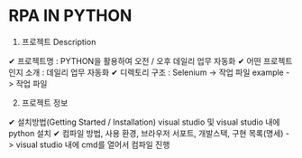 # RPA IN PYTHON

1. 프로젝트 Description

✔ 프로젝트명 : PYTHON을 활용하여 오전 / 오후 데일리 업무 자동화
✔ 어떤 프로젝트인지 소개 : 데일리 업무 자동화 
✔ 디렉토리 구조 : Selenium -> 작업 파일
                 example -> 작업 파일

2. 프로젝트 정보

✔ 설치방법(Getting Started / Installation) visual studio 및 visual studio 내에 python 설치
✔ 컴파일 방법, 사용 환경, 브라우저 서포트, 개발스택, 구현 목록(명세) -> visual studio 내에 cmd를 열어서 컴파일 진행
